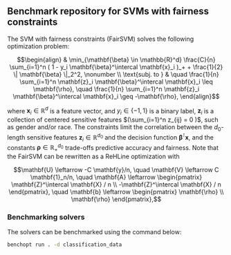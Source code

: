 ## Benchmark repository for SVMs with fairness constraints

The SVM with fairness constraints (FairSVM) solves the following optimization problem:
```math
\begin{align}
  & \min_{\mathbf{\beta} \in \mathbb{R}^d} \frac{C}{n} \sum_{i=1}^n ( 1 - y_i \mathbf{\beta}^\intercal \mathbf{x}_i )_+ + \frac{1}{2} \| \mathbf{\beta} \|_2^2, \nonumber \\
  \text{subj. to } & \quad \frac{1}{n} \sum_{i=1}^n \mathbf{z}_i \mathbf{\beta}^\intercal \mathbf{x}_i \leq \mathbf{\rho}, \quad \frac{1}{n} \sum_{i=1}^n \mathbf{z}_i \mathbf{\beta}^\intercal \mathbf{x}_i \geq -\mathbf{\rho},
\end{align}
```
where $\mathbf{x}_i \in \mathbb{R}^d$ is a feature vector, and $y_i \in \{-1, 1\}$ is a binary label, $\mathbf{z}_i$ is a collection of centered sensitive features $(\sum_{i=1}^n z_{ij} = 0 )$, such as gender and/or race. The constraints limit the correlation between the $d_0$-length sensitive features $\mathbf{z}_i \in \mathbb{R}^{d_0}$ and the decision function $\mathbf{\beta}^\intercal \mathbf{x}$, and the constants $\mathbf{\rho} \in \mathbb{R}_+^{d_0}$ trade-offs predictive accuracy and fairness. Note that the FairSVM can be rewritten as a ReHLine optimization with
```math
\mathbf{U} \leftarrow -C \mathbf{y}/n, \quad
\mathbf{V} \leftarrow C \mathbf{1}_n/n, \quad
\mathbf{A} \leftarrow
\begin{pmatrix}
  \mathbf{Z}^\intercal \mathbf{X} / n \\
  -\mathbf{Z}^\intercal \mathbf{X} / n
  \end{pmatrix}, \quad
\mathbf{b} \leftarrow
\begin{pmatrix}
  \mathbf{\rho} \\
  \mathbf{\rho}
  \end{pmatrix},
```

### Benchmarking solvers

The solvers can be benchmarked using the command below:

```bash
benchopt run . -d classification_data
```
